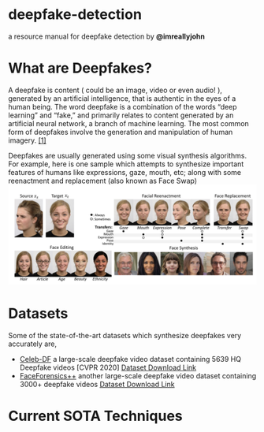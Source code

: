 # deepfake-detection
a resource manual for deepfake detection by **@imreallyjohn**

# What are Deepfakes?
A deepfake is content ( could be an image, video or even audio! ), generated by an artificial intelligence, that is authentic in the eyes of a human being. The word deepfake is a combination of the words “deep learning” and “fake,” and primarily relates to content generated by an artificial neural network, a branch of machine learning. The most common form of deepfakes involve the generation and manipulation of human imagery. [[1]](https://dl.acm.org/doi/abs/10.1145/3425780)

Deepfakes are usually generated using some visual synthesis algorithms. For example, here is one sample which attempts to synthesize important features of humans like expressions, gaze, mouth, etc; along with some reenactment and replacement (also known as Face Swap) ![test](images/deepfake_synthesis.png)


# Datasets

Some of the state-of-the-art datasets which synthesize deepfakes very accurately are,

- [Celeb-DF](https://openaccess.thecvf.com/content_CVPR_2020/papers/Li_Celeb-DF_A_Large-Scale_Challenging_Dataset_for_DeepFake_Forensics_CVPR_2020_paper.pdf) a large-scale deepfake video dataset containing 5639 HQ Deepfake videos [CVPR 2020] [Dataset Download Link](https://forms.gle/2jYBby6y1FBU3u6q9)
- [FaceForensics++](http://niessnerlab.org/projects/roessler2018faceforensics.html) another large-scale deepfake video dataset containing 3000+ deepfake videos [Dataset Download Link](https://docs.google.com/forms/u/1/d/e/1FAIpQLSdRRR3L5zAv6tQ_CKxmK4W96tAab_pfBu2EKAgQbeDVhmXagg/viewform)


# Current SOTA Techniques


